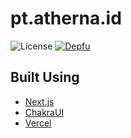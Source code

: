 # pt.atherna.id

![License](https://badgen.net/github/license/chr-ge/atherna.id?color=cyan)
[![Depfu](https://badges.depfu.com/badges/c72a89d7d61da748fcf12b74873a8678/overview.svg)](https://depfu.com/github/chr-ge/atherna.id?project_id=24690)

## Built Using
- [Next.js](https://nextjs.org/)
- [ChakraUI](https://chakra-ui.com/)
- [Vercel](https://vercel.com)
